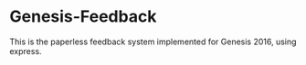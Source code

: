 # Genesis-Feedback
This is the paperless feedback system implemented for Genesis 2016, using express.
